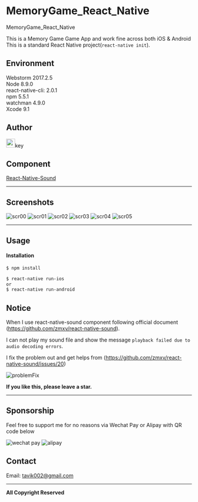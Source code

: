 # MemoryGame_React_Native

MemoryGame_React_Native

This is a Memory Game Game App and work fine across both iOS & Android <br>
This is a standard React Native project(`react-native init`).

## Environment
Webstorm 2017.2.5 <br>
Node 8.9.0 <br>
react-native-cli: 2.0.1 <br>
npm 5.5.1 <br>
watchman 4.9.0 <br>
Xcode 9.1



## Author
<img src="https://github.com/favicon.ico" width="24">key

## Component

[React-Native-Sound](https://github.com/zmxv/react-native-sound)


-----

## Screenshots

![scr00](https://github.com/tavik000/MemoryGame_React_Native/raw/master/Screenshots/scr00.png)
![scr01](https://github.com/tavik000/MemoryGame_React_Native/raw/master/Screenshots/scr01.png)
![scr02](https://github.com/tavik000/MemoryGame_React_Native/raw/master/Screenshots/scr02.png)
![scr03](https://github.com/tavik000/MemoryGame_React_Native/raw/master/Screenshots/scr03.png)
![scr04](https://github.com/tavik000/MemoryGame_React_Native/raw/master/Screenshots/scr04.png)
![scr05](https://github.com/tavik000/MemoryGame_React_Native/raw/master/Screenshots/scr05.png)

-----

## Usage

#### Installation
```sh
$ npm install

$ react-native run-ios
or
$ react-native run-android
```


## Notice
When I use react-native-sound component following official document (https://github.com/zmxv/react-native-sound).

I can not play my sound file and show the message `playback failed due to audio decoding errors`.

I fix the problem out and get helps from (https://github.com/zmxv/react-native-sound/issues/20)

![problemFix](https://github.com/tavik000/TicTacToe_React_Native/raw/master/Screenshots/sound_problem.png)


**If you like this, please leave a star.**

-----

## Sponsorship
Feel free to support me for no reasons via Wechat Pay or Alipay with QR code below



![wechat pay](https://github.com/tavik000/Self_Organizing_Map/raw/master/Screenshots/wechatpay.png)
![alipay](https://github.com/tavik000/Self_Organizing_Map/raw/master/Screenshots/alipay.jpg)




## Contact



Email:  tavik002@gmail.com

-----

**All Copyright Reserved**
